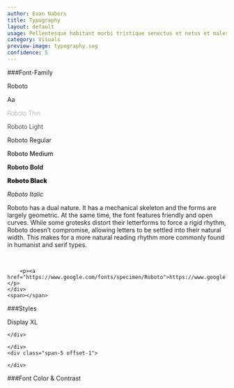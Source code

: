 ```yaml
---
author: Evan Nabors
title: Typography
layout: default
usage: Pellentesque habitant morbi tristique senectus et netus et malesuada fames ac turpis egestas. Integer elementum non erat ut ornare. Phasellus non massa tellus. Nam ut massa et nisi auctor aliquet ac sollicitudin risus. Maecenas non consequat ante. Nunc sapien odio, euismod at tortor sed, scelerisque vehicula leo. Pellentesque a molestie arcu.
category: Visuals
preview-image: typography.svg
confidence: 5
---
```


###Font-Family

<div class="rs-row ">
	<div class="span-2">
		<div class="font-tease">
			<p>Roboto</p>	
			<span>Aa</span>	
		</div>
	</div>
	<div class="span-3 offset-1">
		<p style="font-weight: 100;">Roboto Thin</p>
		<p style="font-weight: 300;">Roboto Light</p>
		<p style="font-weight: 400;">Roboto Regular</p>
		<p style="font-weight: 500;">Roboto Medium</p>
		<p style="font-weight: 700;">Roboto Bold</p>
		<p style="font-weight: 900;">Roboto Black</p>
		<p style="font-weight: 400; font-style: italic;">Roboto Italic</p>
	</div>
	<div class="span-6">
		<p>Roboto has a dual nature. It has a mechanical skeleton and the forms are largely geometric. At the same time, the font features friendly and open curves. While some grotesks distort their letterforms to force a rigid rhythm, Roboto doesn’t compromise, allowing letters to be settled into their natural width. This makes for a more natural reading rhythm more commonly found in humanist and serif types.</p>
		<br>

		<p><a href="https://www.google.com/fonts/specimen/Roboto">https://www.google.com/fonts/specimen/Roboto</a></p>
	</div>
	<span></span>
</div>

###Styles

<div class="rs-row">
	<div class="span-3">
		<p>Display XL</p>
	</div>
	<div class="span-5 offset-1">
		
	</div>
</div>
<div class="rs-row">
	<div class="span-3">
		
	</div>
	<div class="span-5 offset-1">
		
	</div>
</div>



###Font Color & Contrast
